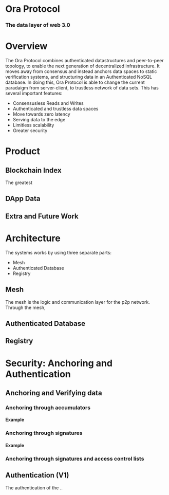 # Ora Protocol

### The data layer of web 3.0

# Overview
The Ora Protocol combines authenticated datastructures and peer-to-peer topology, to enable the next generation of decentralized infrastructure. It moves away from consensus and instead anchors data spaces to static verification systems, and structuring data in an Authenticated NoSQL database. In doing this, Ora Protocol is able to change the current paradaigm from server-client, to trustless network of data sets. This has several important features: 

- Consensusless Reads and Writes
- Authenticated and trustless data spaces
- Move towards zero latency
- Serving data to the edge
- Limitless scalability
- Greater security

# Product

## Blockchain Index

The greatest 


## DApp Data

## Extra and Future Work

# Architecture
The systems works by using three separate parts: 
- Mesh 
- Authenticated Database 
- Registry 

## Mesh 
The mesh is the logic and communication layer for the p2p network. Through the mesh, 

## Authenticated Database 



## Registry 


# Security: Anchoring and Authentication

## Anchoring and Verifying data 


### Anchoring through accumulators 

#### Example 

### Anchoring through signatures

#### Example 


### Anchoring through signatures and access control lists


## Authentication (V1)

The authentication of the .. 




